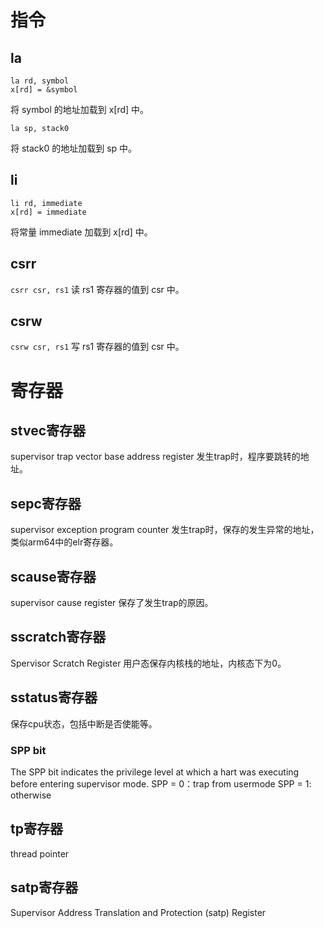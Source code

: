 # 指令
## la
```
la rd, symbol
x[rd] = &symbol
```
将 symbol 的地址加载到 x[rd] 中。
```
la sp, stack0
```
将 stack0 的地址加载到 sp 中。
## li
```
li rd, immediate
x[rd] = immediate
```
将常量 immediate 加载到 x[rd] 中。
## csrr
`csrr csr, rs1`
读 rs1 寄存器的值到 csr 中。
## csrw
`csrw csr, rs1`
写 rs1 寄存器的值到 csr 中。
# 寄存器
## stvec寄存器
supervisor trap vector base address register
发生trap时，程序要跳转的地址。
## sepc寄存器
supervisor exception program counter
发生trap时，保存的发生异常的地址，类似arm64中的elr寄存器。
## scause寄存器
supervisor cause register
保存了发生trap的原因。
## sscratch寄存器
Spervisor Scratch Register
用户态保存内核栈的地址，内核态下为0。
## sstatus寄存器
保存cpu状态，包括中断是否使能等。
### SPP bit
The SPP bit indicates the privilege level at which a hart was executing before entering supervisor
mode. 
SPP = 0：trap from usermode
SPP = 1: otherwise
## tp寄存器
thread pointer
## satp寄存器
Supervisor Address Translation and Protection (satp) Register